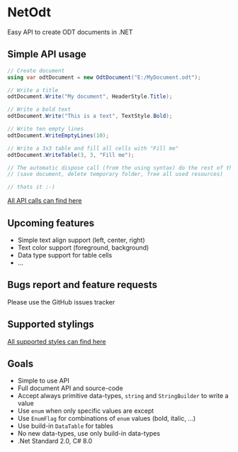# NetOdt
Easy API to create ODT documents in .NET

## Simple API usage
```csharp
// Create document
using var odtDocument = new OdtDocument("E:/MyDocument.odt");

// Write a title
odtDocument.Write("My document", HeaderStyle.Title);

// Write a bold text
odtDocument.Write("This is a text", TextStyle.Bold);

// Write ten empty lines
odtDocument.WriteEmptyLines(10);

// Write a 3x3 table and fill all cells with "Fill me"
odtDocument.WriteTable(3, 3, "Fill me");

// The automatic dispose call (from the using syntax) do the rest of the work
// (save document, delete temporary folder, free all used resources)

// thats it :-)
```
[All API calls can find here](./api.md)

## Upcoming features
* Simple text align support (left, center, right)
* Text color support (foreground, background)
* Data type support for table cells
* ...

## Bugs report and feature requests
Please use the GitHub issues tracker

## Supported stylings
[All supported styles can find here](./styles.md)

## Goals
* Simple to use API
* Full document API and source-code
* Accept always primitive data-types, `string` and `StringBuilder` to write a value
* Use `enum` when only specific values are except
* Use `EnumFlag` for combinations of `enum` values (bold, italic, ...)
* Use build-in `DataTable` for tables
* No new data-types, use only build-in data-types
* .Net Standard 2.0, C# 8.0
